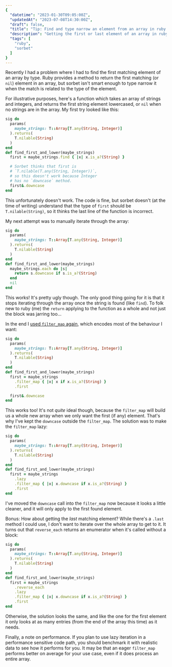 ```yaml
---
{
  "datetime": "2023-01-30T09:05:00Z",
  "updatedAt": "2023-07-08T14:30:00Z",
  "draft": false,
  "title": "Tip: Find and type narrow an element from an array in ruby and sorbet",
  "description": "Getting the first or last element of an array in ruby can require some acrobatics to keep sorbet happy, but once you know how it's easy!",
  "tags": [
    "ruby",
    "sorbet"
  ]
}
---
```

Recently I had a problem where I had to find the first matching element of an
array by type. Ruby provides a method to return the first matching (or `nil`)
element in an array, but sorbet isn't smart enough to type narrow it when the
match is related to the type of the element.

For illustrative purposes, here's a function which takes an array of strings
and integers, and returns the first string element lowercased, or `nil` when no
strings are in the array. My first try looked like this:

```ruby
sig do
  params(
    maybe_strings: T::Array[T.any(String, Integer)]
  ).returns(
    T.nilable(String)
  )
end
def find_first_and_lower(maybe_strings)
  first = maybe_strings.find { |x| x.is_a?(String) }

  # Sorbet thinks that first is 
  # `T.nilable(T.any(String, Integer))`,
  # so this doesn't work because Integer
  # has no `downcase` method.
  first&.downcase
end
```

This unfortunately doesn't work. The code is fine, but sorbet doesn't (at the
time of writing) understand that the type of `first` should be
`T.nilable(String)`, so it thinks the last line of the function is incorrect.

My next attempt was to manually iterate through the array:

```ruby
sig do
  params(
    maybe_strings: T::Array[T.any(String, Integer)]
  ).returns(
    T.nilable(String)
  )
end
def find_first_and_lower(maybe_strings)
  maybe_strings.each do |s|
    return s.downcase if s.is_a?(String)
  end
  nil
end
```

This works! It's pretty ugly though. The only good thing going for it is that it
stops iterating through the array once the string is found (like `find`). To
folk new to ruby (me) the `return` applying to the function as a whole and not
just the block was jarring too...

In the end I [used `filter_map` again][filter_map], which encodes most of the
behaviour I want:

```ruby
sig do
  params(
    maybe_strings: T::Array[T.any(String, Integer)]
  ).returns(
    T.nilable(String)
  )
end
def find_first_and_lower(maybe_strings)
  first = maybe_strings
    .filter_map { |x| x if x.is_a?(String) }
    .first

  first&.downcase
end
```

This works too! It's not _quite_ ideal though, because the `filter_map` will
build us a whole new array when we only want the first (if any) element. That's
why I've kept the `downcase` outside the `filter_map`. The solution was to
make the `filter_map` lazy:

```ruby
sig do
  params(
    maybe_strings: T::Array[T.any(String, Integer)]
  ).returns(
    T.nilable(String)
  )
end
def find_first_and_lower(maybe_strings)
  first = maybe_strings
    .lazy
    .filter_map { |x| x.downcase if x.is_a?(String) }
    .first
end
```

I've moved the `downcase` call into the `filter_map` now because it looks a
little cleaner, and it will only apply to the first found element.

Bonus: How about getting the _last_ matching element? While there's a `.last`
method I could use, I don't want to iterate over the whole array to get to it.
It turns out that `reverse_each` returns an enumerator when it's called without
a block:

```ruby
sig do
  params(
    maybe_strings: T::Array[T.any(String, Integer)]
  ).returns(
    T.nilable(String)
  )
end
def find_first_and_lower(maybe_strings)
  first = maybe_strings
    .reverse_each
    .lazy
    .filter_map { |x| x.downcase if x.is_a?(String) }
    .first
end
```

Otherwise, the solution looks the same, and like the one for the first element
it only looks at as many entries (from the end of the array this time) as it
needs.

Finally, a note on performance. If you plan to use lazy iteration in a
performance sensitive code path, you should benchmark it with realistic data to
see how it performs for you. It may be that an eager `filter_map` performs
better on average for your use case, even if it does process an entire array.

[sorbet]: https://sorbet.org
[filter_map]: /blog/tip-type-narrowing-arrays-for-sorbet-in-ruby
